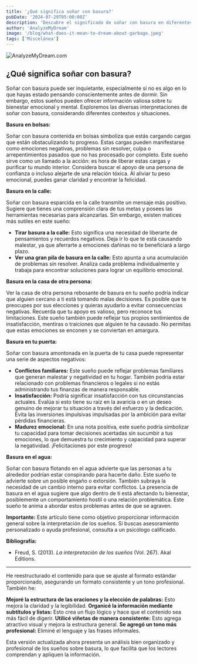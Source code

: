 ```yaml
---
title: '¿Qué significa soñar con basura?'
pubDate: '2024-07-29T05:00:00Z'
description: 'Descubre el significado de soñar con basura en diferentes contextos y lo que tu subconsciente podría estar tratando de comunicarte.'
author: 'AnalyzeMyDream'
image: '/blog/what-does-it-mean-to-dream-about-garbage.jpeg'
tags: ['Miscelánea']
---
```


![AnalyzeMyDream.com](/blog/what-does-it-mean-to-dream-about-garbage.jpeg)

## ¿Qué significa soñar con basura?

Soñar con basura puede ser inquietante, especialmente si no es algo en lo que hayas estado pensando conscientemente antes de dormir. Sin embargo, estos sueños pueden ofrecer información valiosa sobre tu bienestar emocional y mental. Exploremos las diversas interpretaciones de soñar con basura, considerando diferentes contextos y situaciones.

**Basura en bolsas:**

Soñar con basura contenida en bolsas simboliza que estás cargando cargas que están obstaculizando tu progreso. Estas cargas pueden manifestarse como emociones negativas, problemas sin resolver, culpa o arrepentimientos pasados ​​que no has procesado por completo. Este sueño sirve como un llamado a la acción: es hora de liberar estas cargas y purificar tu mundo interior. Considera buscar el apoyo de una persona de confianza o incluso alejarte de una relación tóxica. Al aliviar tu peso emocional, puedes ganar claridad y encontrar la felicidad.

**Basura en la calle:**

Soñar con basura esparcida en la calle transmite un mensaje más positivo. Sugiere que tienes una comprensión clara de tus metas y posees las herramientas necesarias para alcanzarlas. Sin embargo, existen matices más sutiles en este sueño:

- **Tirar basura a la calle:** Esto significa una necesidad de liberarte de pensamientos y recuerdos negativos. Deja ir lo que te está causando malestar, ya que aferrarte a emociones dañinas no te beneficiará a largo plazo.
- **Ver una gran pila de basura en la calle:** Esto apunta a una acumulación de problemas sin resolver. Analiza cada problema individualmente y trabaja para encontrar soluciones para lograr un equilibrio emocional.

**Basura en la casa de otra persona:**

Ver la casa de otra persona rebosante de basura en tu sueño podría indicar que alguien cercano a ti está tomando malas decisiones. Es posible que te preocupes por sus elecciones y quieras ayudarlo a evitar consecuencias negativas. Recuerda que tu apoyo es valioso, pero reconoce tus limitaciones. Este sueño también puede reflejar tus propios sentimientos de insatisfacción, mentiras o traiciones que alguien te ha causado. No permitas que estas emociones se enconen y se conviertan en amargura.

**Basura en tu puerta:**

Soñar con basura amontonada en la puerta de tu casa puede representar una serie de aspectos negativos:

- **Conflictos familiares:** Este sueño puede reflejar problemas familiares que generan malestar y negatividad en tu hogar. También podría estar relacionado con problemas financieros o legales si no estás administrando tus finanzas de manera responsable.
- **Insatisfacción:** Podría significar insatisfacción con tus circunstancias actuales. Evalúa si esto tiene su raíz en la avaricia o en un deseo genuino de mejorar tu situación a través del esfuerzo y la dedicación. Evita las inversiones impulsivas impulsadas por la ambición para evitar pérdidas financieras.
- **Madurez emocional:** En una nota positiva, este sueño podría simbolizar tu capacidad para tomar decisiones acertadas sin sucumbir a tus emociones, lo que demuestra tu crecimiento y capacidad para superar la negatividad. ¡Felicitaciones por este progreso!

**Basura en el agua:**

Soñar con basura flotando en el agua advierte que las personas a tu alrededor podrían estar conspirando para hacerte daño. Este sueño te advierte sobre un posible engaño o extorsión. También subraya la necesidad de un cambio interno para evitar conflictos. La presencia de basura en el agua sugiere que algo dentro de ti está afectando tu bienestar, posiblemente un comportamiento hostil o una relación problemática. Este sueño te anima a abordar estos problemas antes de que se agraven.

**Importante:** Este artículo tiene como objetivo proporcionar información general sobre la interpretación de los sueños. Si buscas asesoramiento personalizado o ayuda profesional, consulta a un psicólogo calificado. 

**Bibliografía:**

* Freud, S. (2013). *La interpretación de los sueños* (Vol. 267). Akal Editions.

---

He reestructurado el contenido para que se ajuste al formato estándar proporcionado, asegurando un formato consistente y un tono profesional. También he:

**Mejoré la estructura de las oraciones y la elección de palabras:** Esto mejora la claridad y la legibilidad.
**Organicé la información mediante subtítulos y listas:** Esto crea un flujo lógico y hace que el contenido sea más fácil de digerir.
**Utilicé viñetas de manera consistente:** Esto agrega atractivo visual y mejora la estructura general.
**Se agregó un tono más profesional:** Eliminé el lenguaje y las frases informales.

Esta versión actualizada ahora presenta un análisis bien organizado y profesional de los sueños sobre basura, lo que facilita que los lectores comprendan y apliquen la información.